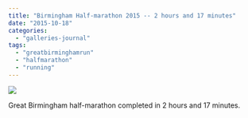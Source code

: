 ```yaml
---
title: "Birmingham Half-marathon 2015 -- 2 hours and 17 minutes"
date: "2015-10-18"
categories: 
  - "galleries-journal"
tags: 
  - "greatbirminghamrun"
  - "halfmarathon"
  - "running"
---
```


[![](images/After-birmimgham-half-marathon-2015.jpg)](http://davidpeach.co.uk/wp-content/uploads/2021/02/After-birmimgham-half-marathon-2015.jpg)

Great Birmingham half-marathon completed in 2 hours and 17 minutes.
